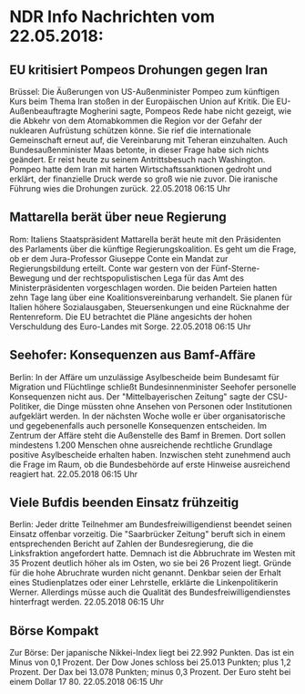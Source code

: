 # NDR Info Nachrichten vom 22.05.2018:


## EU kritisiert Pompeos Drohungen gegen Iran
Brüssel:	Die Äußerungen von US-Außenminister Pompeo zum künftigen Kurs beim Thema Iran stoßen in der Europäischen Union auf Kritik. Die EU-Außenbeauftragte Mogherini sagte, Pompeos Rede habe nicht gezeigt, wie die Abkehr von dem Atomabkommen die Region vor der Gefahr der nuklearen Aufrüstung schützen könne. Sie rief die internationale Gemeinschaft erneut auf, die Vereinbarung mit Teheran einzuhalten. Auch Bundesaußenminister Maas betonte, in dieser Frage habe sich nichts geändert. Er reist heute zu seinem Antrittsbesuch nach Washington. Pompeo hatte dem Iran mit harten Wirtschaftssanktionen gedroht und erklärt, der finanzielle Druck werde so groß wie nie zuvor. Die iranische Führung wies die Drohungen zurück. 22.05.2018 06:15 Uhr 

## Mattarella berät über neue Regierung
Rom:	Italiens Staatspräsident Mattarella berät heute mit den Präsidenten des Parlaments über die künftige Regierungskoalition. Es geht um die Frage, ob er dem Jura-Professor Giuseppe Conte ein Mandat zur Regierungsbildung erteilt. Conte war gestern von der Fünf-Sterne-Bewegung und der rechtspopulistischen Lega für das Amt des Ministerpräsidenten vorgeschlagen worden. Die beiden Parteien hatten zehn Tage lang über eine Koalitionsvereinbarung verhandelt. Sie planen für Italien höhere Sozialausgaben, Steuersenkungen und eine Rücknahme der Rentenreform. Die EU betrachtet die Pläne angesichts der hohen Verschuldung des Euro-Landes mit Sorge. 22.05.2018 06:15 Uhr 

## Seehofer: Konsequenzen aus Bamf-Affäre
Berlin: In der Affäre um unzulässige Asylbescheide beim Bundesamt für Migration und Flüchtlinge schließt Bundesinnenminister Seehofer personelle Konsequenzen nicht aus. Der "Mittelbayerischen Zeitung" sagte der CSU-Politiker, die Dinge müssten ohne Ansehen von Personen oder Institutionen aufgeklärt werden. In der nächsten Woche wolle er über organisatorische und gegebenenfalls auch personelle Konsequenzen entscheiden. Im Zentrum der Affäre steht die Außenstelle des Bamf in Bremen. Dort sollen mindestens 1.200 Menschen ohne ausreichende rechtliche Grundlage positive Asylbescheide erhalten haben. Inzwischen steht zunehmend auch die Frage im Raum, ob die Bundesbehörde auf erste Hinweise ausreichend reagiert hat. 22.05.2018 06:15 Uhr 

## Viele Bufdis beenden Einsatz frühzeitig
Berlin: Jeder dritte Teilnehmer am Bundesfreiwilligendienst beendet seinen Einsatz offenbar vorzeitig. Die "Saarbrücker Zeitung" beruft sich in einem entsprechenden Bericht auf Zahlen der Bundesregierung, die die Linksfraktion angefordert hatte. Demnach ist die Abbruchrate im Westen mit 35 Prozent deutlich höher als im Osten, wo sie bei 26 Prozent liegt. Gründe für die hohe Abruchrate wurden nicht genannt. Denkbar seien der Erhalt eines Studienplatzes oder einer Lehrstelle, erklärte die Linkenpolitikerin Werner. Allerdings müsse auch die Qualität des Bundesfreiwilligendienstes hinterfragt werden. 22.05.2018 06:15 Uhr 

## Börse Kompakt
Zur Börse: Der japanische Nikkei-Index liegt bei 22.992 Punkten. Das ist ein Minus von 0,1 Prozent. Der Dow Jones schloss bei 25.013 Punkten; plus 1,2 Prozent. Der Dax bei 13.078 Punkten; minus 0,3 Prozent. Der Euro steht bei einem Dollar 17 80. 22.05.2018 06:15 Uhr 
